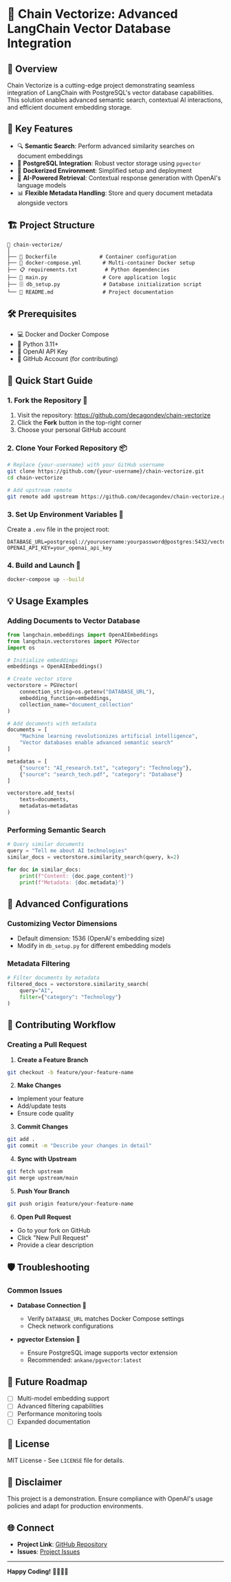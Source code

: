 # 🚀 Chain Vectorize: Advanced LangChain Vector Database Integration

## 📝 Overview

Chain Vectorize is a cutting-edge project demonstrating seamless integration of LangChain with PostgreSQL's vector database capabilities. This solution enables advanced semantic search, contextual AI interactions, and efficient document embedding storage.

## 🌟 Key Features

- 🔍 **Semantic Search**: Perform advanced similarity searches on document embeddings
- 🐘 **PostgreSQL Integration**: Robust vector storage using `pgvector`
- 🐳 **Dockerized Environment**: Simplified setup and deployment
- 🤖 **AI-Powered Retrieval**: Contextual response generation with OpenAI's language models
- 📊 **Flexible Metadata Handling**: Store and query document metadata alongside vectors

## 🏗️ Project Structure

```
📁 chain-vectorize/
│
├── 🐳 Dockerfile              # Container configuration
├── 📝 docker-compose.yml       # Multi-container Docker setup
├── 📋 requirements.txt         # Python dependencies
├── 🐍 main.py                  # Core application logic
├── 🗄️ db_setup.py              # Database initialization script
└── 📖 README.md                # Project documentation
```

## 🛠️ Prerequisites

- 💻 Docker and Docker Compose
- 🐍 Python 3.11+
- 🔑 OpenAI API Key
- 🐙 GitHub Account (for contributing)

## 🚀 Quick Start Guide

### 1. Fork the Repository 🍴

1. Visit the repository: https://github.com/decagondev/chain-vectorize
2. Click the **Fork** button in the top-right corner
3. Choose your personal GitHub account

### 2. Clone Your Forked Repository 📦

```bash
# Replace {your-username} with your GitHub username
git clone https://github.com/{your-username}/chain-vectorize.git
cd chain-vectorize

# Add upstream remote
git remote add upstream https://github.com/decagondev/chain-vectorize.git
```

### 3. Set Up Environment Variables 🔧

Create a `.env` file in the project root:

```env
DATABASE_URL=postgresql://yourusername:yourpassword@postgres:5432/vectordb
OPENAI_API_KEY=your_openai_api_key
```

### 4. Build and Launch 🚢

```bash
docker-compose up --build
```

## 💡 Usage Examples

### Adding Documents to Vector Database

```python
from langchain.embeddings import OpenAIEmbeddings
from langchain.vectorstores import PGVector
import os

# Initialize embeddings
embeddings = OpenAIEmbeddings()

# Create vector store
vectorstore = PGVector(
    connection_string=os.getenv("DATABASE_URL"),
    embedding_function=embeddings,
    collection_name="document_collection"
)

# Add documents with metadata
documents = [
    "Machine learning revolutionizes artificial intelligence",
    "Vector databases enable advanced semantic search"
]

metadatas = [
    {"source": "AI_research.txt", "category": "Technology"},
    {"source": "search_tech.pdf", "category": "Database"}
]

vectorstore.add_texts(
    texts=documents,
    metadatas=metadatas
)
```

### Performing Semantic Search

```python
# Query similar documents
query = "Tell me about AI technologies"
similar_docs = vectorstore.similarity_search(query, k=2)

for doc in similar_docs:
    print(f"Content: {doc.page_content}")
    print(f"Metadata: {doc.metadata}")
```

## 🔬 Advanced Configurations

### Customizing Vector Dimensions

- Default dimension: 1536 (OpenAI's embedding size)
- Modify in `db_setup.py` for different embedding models

### Metadata Filtering

```python
# Filter documents by metadata
filtered_docs = vectorstore.similarity_search(
    query="AI",
    filter={"category": "Technology"}
)
```

## 🤝 Contributing Workflow

### Creating a Pull Request

1. **Create a Feature Branch**
```bash
git checkout -b feature/your-feature-name
```

2. **Make Changes**
- Implement your feature
- Add/update tests
- Ensure code quality

3. **Commit Changes**
```bash
git add .
git commit -m "Describe your changes in detail"
```

4. **Sync with Upstream**
```bash
git fetch upstream
git merge upstream/main
```

5. **Push Your Branch**
```bash
git push origin feature/your-feature-name
```

6. **Open Pull Request**
- Go to your fork on GitHub
- Click "New Pull Request"
- Provide a clear description

## 🛡️ Troubleshooting

### Common Issues

- **Database Connection** 🔌
  - Verify `DATABASE_URL` matches Docker Compose settings
  - Check network configurations

- **pgvector Extension** 🐘
  - Ensure PostgreSQL image supports vector extension
  - Recommended: `ankane/pgvector:latest`

## 🚀 Future Roadmap

- [ ] Multi-model embedding support
- [ ] Advanced filtering capabilities
- [ ] Performance monitoring tools
- [ ] Expanded documentation

## 📜 License

MIT License - See `LICENSE` file for details.

## 💌 Disclaimer

This project is a demonstration. Ensure compliance with OpenAI's usage policies and adapt for production environments.

## 🌐 Connect

- **Project Link**: [GitHub Repository](https://github.com/decagondev/chain-vectorize)
- **Issues**: [Project Issues](https://github.com/decagondev/chain-vectorize/issues)

---

**Happy Coding!** 👩‍💻👨‍💻
